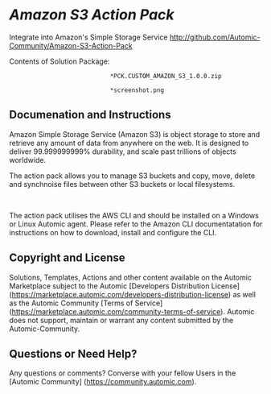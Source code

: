 *Amazon S3 Action Pack*
=============


Integrate into Amazon's Simple Storage Service
http://github.com/Automic-Community/Amazon-S3-Action-Pack

<!-- List of attached files -->
Contents of Solution Package:

						
								*PCK.CUSTOM_AMAZON_S3_1.0.0.zip
								
								*screenshot.png
								
						


Documenation and Instructions
---

<p>Amazon Simple Storage Service (Amazon S3) is object storage to store and retrieve any amount of data from anywhere on the web. It is designed to deliver 99.999999999% durability, and scale past trillions of objects worldwide.</p>
<p>The action pack allows you to manage S3 buckets and copy, move, delete and synchnoise files between other S3 buckets or local filesystems.</p>
<p>&nbsp;</p>
<p>The action pack utilises the AWS CLI and should be installed on a Windows or Linux Automic agent. Please refer to the Amazon CLI documentatation for instructions on how to download, install and configure the CLI.</p>

Copyright and License
---

Solutions, Templates, Actions and other content available on the Automic Marketplace subject to the Automic [Developers Distribution License] (https://marketplace.automic.com/developers-distribution-license) as well as the Automic Community [Terms of Service] (https://marketplace.automic.com/community-terms-of-service).
Automic does not support, maintain or warrant any content submitted by the Automic-Community.



Questions or Need Help? 
---
Any questions or comments? Converse with your fellow Users in the [Automic Community] (https://community.automic.com).